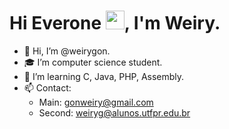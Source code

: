# Hi Everone <img src="https://raw.githubusercontent.com/kaueMarques/kaueMarques/master/hi.gif" width="30px">, I'm Weiry.


- 👋 Hi, I’m @weirygon.
- 🎓 I’m computer science student.
- 🌱 I’m learning C, Java, PHP, Assembly.
- 📫 Contact:
    * Main: gonweiry@gmail.com
    * Second: weiryg@alunos.utfpr.edu.br 
